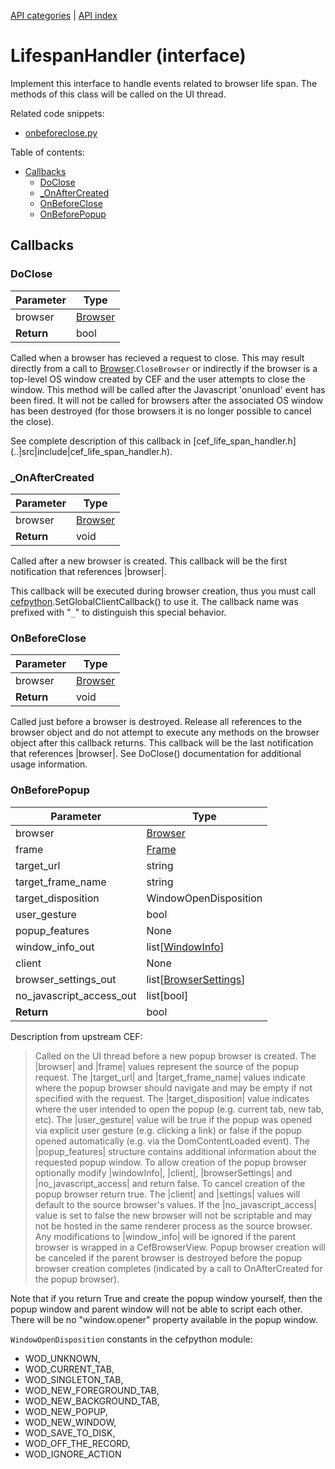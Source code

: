 [API categories](API-categories.md) | [API index](API-index.md)


# LifespanHandler (interface)

Implement this interface to handle events related to browser life span.
The methods of this class will be called on the UI thread.

Related code snippets:
- [onbeforeclose.py](../examples/snippets/onbeforeclose.py)


Table of contents:
* [Callbacks](#callbacks)
  * [DoClose](#doclose)
  * [_OnAfterCreated](#_onaftercreated)
  * [OnBeforeClose](#onbeforeclose)
  * [OnBeforePopup](#onbeforepopup)


## Callbacks


### DoClose

| Parameter | Type |
| --- | --- |
| browser | [Browser](Browser.md) |
| __Return__ | bool |

Called when a browser has recieved a request to close. This may result
directly from a call to [Browser](Browser.md).`CloseBrowser` or indirectly
if the
browser is a top-level OS window created by CEF and the user attempts to
close the window. This method will be called after the Javascript
'onunload' event has been fired. It will not be called for browsers after
the associated OS window has been destroyed (for those browsers it is no
longer possible to cancel the close).

See complete description of this callback in [cef_life_span_handler.h]
(..|src|include|cef_life_span_handler.h).


### _OnAfterCreated

| Parameter | Type |
| --- | --- |
| browser | [Browser](Browser.md) |
| __Return__ | void |

Called after a new browser is created. This callback will be the first
notification that references |browser|.

This callback will be executed during browser creation, thus you must call [cefpython](cefpython.md).SetGlobalClientCallback() to use it. The callback name was prefixed with "`_`" to distinguish this special behavior.


### OnBeforeClose

| Parameter | Type |
| --- | --- |
| browser | [Browser](Browser.md) |
| __Return__ | void |

Called just before a browser is destroyed. Release all references to the
browser object and do not attempt to execute any methods on the browser
object after this callback returns. This callback will be the last
notification that references |browser|. See DoClose() documentation for
additional usage information.


### OnBeforePopup

| Parameter | Type |
| --- | --- |
| browser | [Browser](Browser.md) |
| frame | [Frame](Frame.md) |
| target_url | string |
| target_frame_name | string |
| target_disposition | WindowOpenDisposition |
| user_gesture | bool |
| popup_features | None |
| window_info_out | list[[WindowInfo](WindowInfo.md)] |
| client | None |
| browser_settings_out | list[[BrowserSettings](BrowserSettings.md)] |
| no_javascript_access_out | list[bool] |
| __Return__ | bool |

Description from upstream CEF:
> Called on the UI thread before a new popup browser is created. The
> |browser| and |frame| values represent the source of the popup request. The
> |target_url| and |target_frame_name| values indicate where the popup
> browser should navigate and may be empty if not specified with the request.
> The |target_disposition| value indicates where the user intended to open
> the popup (e.g. current tab, new tab, etc). The |user_gesture| value will
> be true if the popup was opened via explicit user gesture (e.g. clicking a
> link) or false if the popup opened automatically (e.g. via the
> DomContentLoaded event). The |popup_features| structure contains additional
> information about the requested popup window. To allow creation of the
> popup browser optionally modify |windowInfo|, |client|, |browserSettings| and
> |no_javascript_access| and return false. To cancel creation of the popup
> browser return true. The |client| and |settings| values will default to the
> source browser's values. If the |no_javascript_access| value is set to
> false the new browser will not be scriptable and may not be hosted in the
> same renderer process as the source browser. Any modifications to
> |window_info| will be ignored if the parent browser is wrapped in a
> CefBrowserView. Popup browser creation will be canceled if the parent
> browser is destroyed before the popup browser creation completes (indicated
> by a call to OnAfterCreated for the popup browser).

Note that if you return True and create the popup window yourself, then
the popup window and parent window will not be able to script each other.
There will be no "window.opener" property available in the popup window.

`WindowOpenDisposition` constants in the cefpython module:
* WOD_UNKNOWN,
* WOD_CURRENT_TAB,
* WOD_SINGLETON_TAB,
* WOD_NEW_FOREGROUND_TAB,
* WOD_NEW_BACKGROUND_TAB,
* WOD_NEW_POPUP,
* WOD_NEW_WINDOW,
* WOD_SAVE_TO_DISK,
* WOD_OFF_THE_RECORD,
* WOD_IGNORE_ACTION
